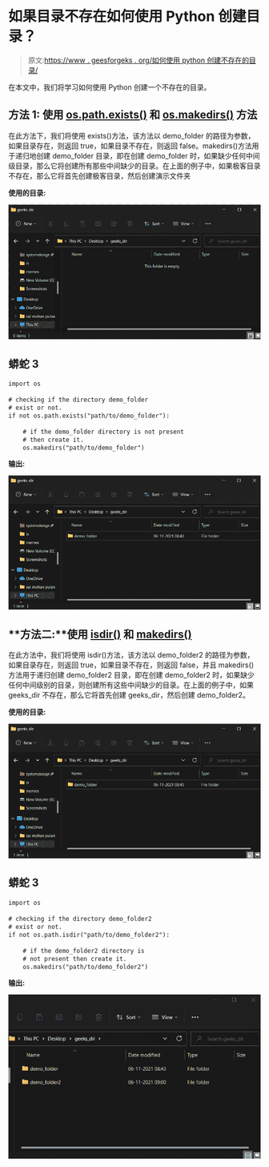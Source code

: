 # 如果目录不存在如何使用 Python 创建目录？

> 原文:[https://www . geesforgeks . org/如何使用 python 创建不存在的目录/](https://www.geeksforgeeks.org/how-to-create-directory-if-it-does-not-exist-using-python/)

在本文中，我们将学习如何使用 Python 创建一个不存在的目录。

## **方法 1:** 使用 [os.path.exists()](https://www.geeksforgeeks.org/python-os-path-exists-method/) 和 [os.makedirs()](https://www.geeksforgeeks.org/python-os-makedirs-method/) 方法

在此方法下，我们将使用 exists()方法，该方法以 demo_folder 的路径为参数，如果目录存在，则返回 true，如果目录不存在，则返回 false。makedirs()方法用于递归地创建 demo_folder 目录，即在创建 demo_folder 时，如果缺少任何中间级目录，那么它将创建所有那些中间缺少的目录。在上面的例子中，如果极客目录不存在，那么它将首先创建极客目录，然后创建演示文件夹

**使用的目录:**

![](img/fb2d406b6e4904dcc67b5d8a41375229.png)

## 蟒蛇 3

```
import os

# checking if the directory demo_folder 
# exist or not.
if not os.path.exists("path/to/demo_folder"):

    # if the demo_folder directory is not present 
    # then create it.
    os.makedirs("path/to/demo_folder")
```

**输出:**

![](img/8c2469b7a7fc1140dfc4ce9e70e6a3d6.png)

## **方法二:**使用 [isdir()](https://www.geeksforgeeks.org/python-os-path-isdir-method/) 和 [makedirs()](https://www.geeksforgeeks.org/python-os-makedirs-method/)

在此方法中，我们将使用 isdir()方法，该方法以 demo_folder2 的路径为参数，如果目录存在，则返回 true，如果目录不存在，则返回 false，并且 makedirs()方法用于递归创建 demo_folder2 目录，即在创建 demo_folder2 时，如果缺少任何中间级别的目录，则创建所有这些中间缺少的目录。在上面的例子中，如果 geeks_dir 不存在，那么它将首先创建 geeks_dir，然后创建 demo_folder2。

**使用的目录:**

![](img/8c2469b7a7fc1140dfc4ce9e70e6a3d6.png)

## 蟒蛇 3

```
import os

# checking if the directory demo_folder2 
# exist or not.
if not os.path.isdir("path/to/demo_folder2"):

    # if the demo_folder2 directory is 
    # not present then create it.
    os.makedirs("path/to/demo_folder2")
```

**输出:**

![](img/90ef0818ea0942aa6eca883f1fa73e9f.png)